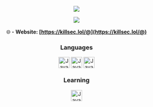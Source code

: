 <p align="center">
  <a href="https://killsec.lol/@"><img src="https://readme-typing-svg.herokuapp.com?font=VT323&size=100&color=280137&center=true&width=1200&height=140&lines=S+L+V+T;K+I+L+L+S+E+C;/+V+A+P+E"></a>
</p>

<div align="center">

<a href="https://discordapp.com/users/873159054627856394" target="_blank"> <img src="https://discord.c99.nl/widget/theme-4/873159054627856394.png"/></a>

🌐・**Website: [https://killsec.lol/@](https://killsec.lol/@)** 

### Languages
<img align="center" alt="Java" width="30px" src="https://cdn.jsdelivr.net/gh/devicons/devicon/icons/csharp/csharp-original.svg" />
<img align="center" alt="Java" width="30px" src="https://cdn.jsdelivr.net/gh/devicons/devicon/icons/python/python-original.svg" />
<img align="center" alt="Java" width="30px" src="https://cdn.jsdelivr.net/gh/devicons/devicon/icons/c/c-original.svg" />

### Learning
<img align="center" alt="Java" width="30px" src="https://cdn.jsdelivr.net/gh/devicons/devicon/icons/javascript/javascript-original.svg" />
